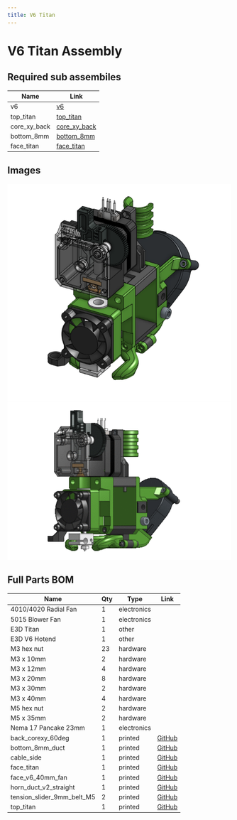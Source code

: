 ```yaml
---
title: V6 Titan
---
```



# V6 Titan Assembly



## Required sub assembiles

| Name | Link |
| ---- | ---- |
| v6 | [v6](../../sub_assemblies/v6) |
| top_titan | [top_titan](../../sub_assemblies/top_titan) |
| core_xy_back | [core_xy_back](../../sub_assemblies/core_xy_back) |
| bottom_8mm | [bottom_8mm](../../sub_assemblies/bottom_8mm) |
| face_titan | [face_titan](../../sub_assemblies/face_titan) |


## Images

![](../assets/images/v6_titan.png)![](../assets/images/gifs/v6_titan.gif)

## Full Parts BOM

| Name | Qty | Type | Link |
| ---- | --- | ---- | ---- |
| 4010/4020 Radial Fan | 1 | electronics |  |
| 5015 Blower Fan | 1 | electronics |  |
| E3D Titan | 1 | other |  |
| E3D V6 Hotend | 1 | other |  |
| M3 hex nut | 23 | hardware |  |
| M3 x 10mm | 2 | hardware |  |
| M3 x 12mm | 4 | hardware |  |
| M3 x 20mm | 8 | hardware |  |
| M3 x 30mm | 2 | hardware |  |
| M3 x 40mm | 4 | hardware |  |
| M5 hex nut | 2 | hardware |  |
| M5 x 35mm | 2 | hardware |  |
| Nema 17 Pancake 23mm | 1 | electronics |  |
| back_corexy_60deg | 1 | printed | [GitHub](https://github.com/pkucmus/EVA/tree/master/stl/Backs/back_corexy_60deg.stl) |
| bottom_8mm_duct | 1 | printed | [GitHub](https://github.com/pkucmus/EVA/tree/master/stl/Bottoms/bottom_8mm_duct.stl) |
| cable_side | 1 | printed | [GitHub](https://github.com/pkucmus/EVA/tree/master/stl/Cable%20Mounts/cable_side.stl) |
| face_titan | 1 | printed | [GitHub](https://github.com/pkucmus/EVA/tree/master/stl/Faces/face_titan.stl) |
| face_v6_40mm_fan | 1 | printed | [GitHub](https://github.com/pkucmus/EVA/tree/master/stl/Faces/face_v6_40mm_fan.stl) |
| horn_duct_v2_straight | 1 | printed | [GitHub](https://github.com/pkucmus/EVA/tree/master/stl/horn_duct_v2_straight.stl) |
| tension_slider_9mm_belt_M5 | 2 | printed | [GitHub](https://github.com/pkucmus/EVA/tree/master/stl/Backs/tension_slider_9mm_belt_M5.stl) |
| top_titan | 1 | printed | [GitHub](https://github.com/pkucmus/EVA/tree/master/stl/Tops/top_titan.stl) |
